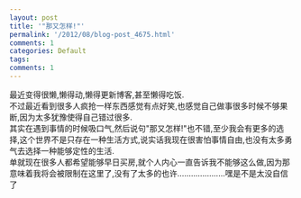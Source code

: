 ```yaml
---
layout: post
title: '"那又怎样!"'
permalink: '/2012/08/blog-post_4675.html'
comments: 1
categories: Default
tags: 
comments: 1
---
```

<div dir="ltr" style="text-align: left;" trbidi="on">最近变得很懒,懒得动,懒得更新博客,甚至懒得吃饭.<br/>不过最近看到很多人疯抢一样东西感觉有点好笑,也感觉自己做事很多时候不够果断,因为太多犹豫使得自己错过很多.<br/>其实在遇到事情的时候吸口气,然后说句"那又怎样!"也不错,至少我会有更多的选择,这个世界不是只存在一种生活方式,说实话我现在很害怕事情自由,也没有太多勇气去选择一种能够定性的生活.<br/>单就现在很多人都希望能够早日买房,就个人内心一直告诉我不能够这么做,因为那意味着我将会被限制在这里了,没有了太多的也许.....................嘿是不是太没自信了</div>